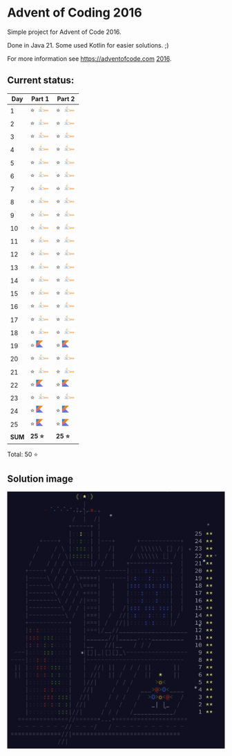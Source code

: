 # Advent of Coding 2016

Simple project for Advent of Code 2016.

Done in Java 21. Some used Kotlin for easier solutions. ;)

For more information see https://adventofcode.com [2016](https://adventofcode.com/2016).

## Current status:

| Day     | Part 1                         | Part 2                         |
|---------|--------------------------------|--------------------------------|
| 1       | ⭐ ![Java](../img/java.png)     | ⭐ ![Java](../img/java.png)     |
| 2       | ⭐ ![Java](../img/java.png)     | ⭐ ![Java](../img/java.png)     |
| 3       | ⭐ ![Java](../img/java.png)     | ⭐ ![Java](../img/java.png)     |
| 4       | ⭐ ![Java](../img/java.png)     | ⭐ ![Java](../img/java.png)     |
| 5       | ⭐ ![Java](../img/java.png)     | ⭐ ![Java](../img/java.png)     |
| 6       | ⭐ ![Java](../img/java.png)     | ⭐ ![Java](../img/java.png)     |
| 7       | ⭐ ![Java](../img/java.png)     | ⭐ ![Java](../img/java.png)     |
| 8       | ⭐ ![Java](../img/java.png)     | ⭐ ![Java](../img/java.png)     |
| 9       | ⭐ ![Java](../img/java.png)     | ⭐ ![Java](../img/java.png)     |
| 10      | ⭐ ![Java](../img/java.png)     | ⭐ ![Java](../img/java.png)     |
| 11      | ⭐ ![Java](../img/java.png)     | ⭐ ![Java](../img/java.png)     |
| 12      | ⭐ ![Java](../img/java.png)     | ⭐ ![Java](../img/java.png)     |
| 13      | ⭐ ![Java](../img/java.png)     | ⭐ ![Java](../img/java.png)     |
| 14      | ⭐ ![Java](../img/java.png)     | ⭐ ![Java](../img/java.png)     |
| 15      | ⭐ ![Java](../img/java.png)     | ⭐ ![Java](../img/java.png)     |
| 16      | ⭐ ![Java](../img/java.png)     | ⭐ ![Java](../img/java.png)     |
| 17      | ⭐ ![Java](../img/java.png)     | ⭐ ![Java](../img/java.png)     |
| 18      | ⭐ ![Java](../img/java.png)     | ⭐ ![Java](../img/java.png)     |
| 19      | ⭐ ![Kotlin](../img/kotlin.png) | ⭐ ![Kotlin](../img/kotlin.png) |
| 20      | ⭐ ![Java](../img/java.png)     | ⭐ ![Java](../img/java.png)     |
| 21      | ⭐ ![Java](../img/java.png)     | ⭐ ![Java](../img/java.png)     |
| 22      | ⭐ ![Kotlin](../img/kotlin.png) | ⭐ ![Kotlin](../img/kotlin.png) |
| 23      | ⭐ ![Java](../img/java.png)     | ⭐ ![Java](../img/java.png)     |
| 24      | ⭐ ![Kotlin](../img/kotlin.png) | ⭐ ![Kotlin](../img/kotlin.png) |
| 25      | ⭐ ![Kotlin](../img/kotlin.png) | ⭐ ![Kotlin](../img/kotlin.png) |
| **SUM** | **25 ⭐**                       | **25 ⭐**                       |

Total: 50 ⭐

## Solution image
![AoC2016](../img/Advent_of_Code_2016.png)
